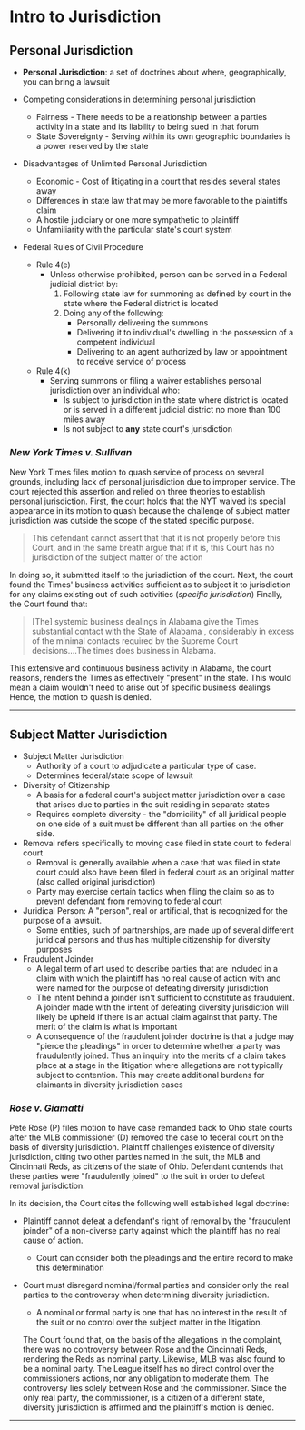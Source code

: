 # Intro to Jurisdiction

## Personal Jurisdiction

* **Personal Jurisdiction**: a set of doctrines about where, geographically, you can bring a lawsuit
* Competing considerations in determining personal jurisdiction
  * Fairness - There needs to be a relationship between a parties activity in a state and its liability to being sued in that forum
  * State Sovereignty - Serving within its own geographic boundaries is a power reserved by the state
* Disadvantages of Unlimited Personal Jurisdiction
  * Economic - Cost of litigating in a court that resides several states away
  * Differences in state law that may be more favorable to the plaintiffs claim
  * A hostile judiciary or one more sympathetic to plaintiff
  * Unfamiliarity with the particular state's court system

* Federal Rules of Civil Procedure
  * Rule 4(e)
    * Unless otherwise prohibited, person can be served in a Federal judicial district by:
      1. Following state law for summoning as defined by court in the state where the Federal district is located
      2. Doing any of the following:
         * Personally delivering the summons
         * Delivering it to individual's dwelling in the possession of a competent individual
         * Delivering to an agent authorized by law or appointment to receive service of process
  * Rule 4(k)
    * Serving summons or filing a waiver establishes personal jurisdiction over an individual who:
      * Is subject to jurisdiction in the state where district is located or is served in a different judicial district no more than 100 miles away
      * Is not subject to **any** state court's jurisdiction

### *New York Times v. Sullivan*

New York Times files motion to quash service of process on several grounds, including lack of personal jurisdiction due to improper service. The court rejected this assertion and relied on three theories to establish personal jurisdiction. First, the court holds that the NYT waived its special appearance in its motion to quash because the challenge of subject matter jurisdiction was outside the scope of the stated specific purpose.
> This defendant cannot assert that that it is not properly before this Court, and in the same breath argue that if it is, this Court has no jurisdiction of the subject matter of the action

In doing so, it submitted itself to the jurisdiction of the court. Next, the court found the Times' business activities sufficient as to subject it to jurisdiction for any claims existing out of such activities (*specific jurisdiction*) Finally, the Court found that:
> [The] systemic business dealings in Alabama give the Times substantial contact with the State of Alabama , considerably in excess of the minimal contacts required by the Supreme Court decisions....The times does business in Alabama.

This extensive and continuous business activity in Alabama, the court reasons, renders the Times as effectively "present" in the state. This would mean a claim wouldn't need to arise out of specific business dealings Hence, the motion to quash is denied.

---

## Subject Matter Jurisdiction

* Subject Matter Jurisdiction
  * Authority of a court to adjudicate a particular type of case.
  * Determines federal/state scope of lawsuit
* Diversity of Citizenship
  * A basis for a federal court's subject matter jurisdiction over a case that arises due to parties in the suit residing in separate states
  * Requires complete diversity - the "domicility" of all juridical people on one side of a suit must be different than all parties on the other side.
* Removal refers specifically to moving case filed in state court to federal court
  * Removal is generally available when a case that was filed in state court could also have been filed in federal court as an original matter (also called original jurisdiction)
  * Party may exercise certain tactics when filing the claim so as to prevent defendant from removing to federal court
* Juridical Person: A "person", real or artificial, that is recognized for the purpose of a lawsuit.
  * Some entities, such of partnerships, are made up of several different juridical persons and thus has multiple citizenship for diversity purposes
* Fraudulent Joinder
  * A legal term of art used to describe parties that are included in a claim with which the plaintiff has no real cause of action with and were named for the purpose of defeating diversity jurisdiction
  * The intent behind a joinder isn't sufficient to constitute as fraudulent. A joinder made with the intent of defeating diversity jurisdiction will likely be upheld if there is an actual claim against that party. The merit of the claim is what is important
  * A consequence of the fraudulent joinder doctrine is that a judge may "pierce the pleadings" in order to determine whether a party was fraudulently joined. Thus an inquiry into the merits of a claim takes place at a stage in the litigation where allegations are not typically subject to contention. This may create additional burdens for claimants in diversity jurisdiction cases

### *Rose v. Giamatti*

Pete Rose (P) files motion to have case remanded back to Ohio state courts after the MLB commissioner (D) removed the case to federal court on the basis of diversity jurisdiction. Plaintiff challenges existence of diversity jurisdiction, citing two other parties named in the suit, the MLB and Cincinnati Reds, as citizens of the state of Ohio. Defendant contends that these parties were "fraudulently joined" to the suit in order to defeat removal jurisdiction.

In its decision, the Court cites the following well established legal doctrine:

* Plaintiff cannot defeat a defendant's right of removal by the "fraudulent joinder" of a non-diverse party against which the plaintiff has no real cause of action.
  * Court can consider both the pleadings and the entire record to make this determination
* Court must disregard nominal/formal parties and consider only the real parties to the controversy when determining diversity jurisdiction.
  * A nominal or formal party is one that has no interest in the result of the suit or no control over the subject matter in the litigation.

  The Court found that, on the basis of the allegations in the complaint, there was no controversy between Rose and the Cincinnati Reds, rendering the Reds as nominal party. Likewise, MLB was also found to be a nominal party. The League itself has no direct control over the commissioners actions, nor any obligation to moderate them. The controversy lies solely between Rose and the commissioner. Since the only real party, the commissioner, is a citizen of a different state, diversity jurisdiction is affirmed and the plaintiff's motion is denied.

---
